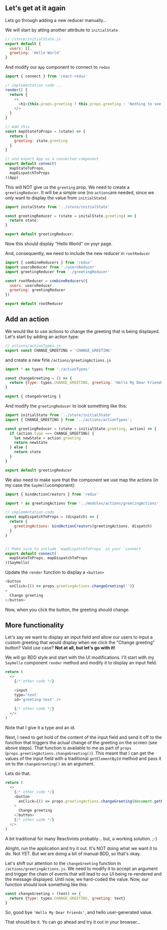 ## Let's get at it again

Lets go through adding a new reducer manually...

We will start by atting another attribute to `initialState`

```javascript
// /store/initialState.js
export default {
  users: [],
  greeting: 'Hello World' 
}
```

And modify our `App` component to connect to `redux`

```javascript
import { connect } from 'react-redux'

// implementation code ...
render() {
  return {
    <>
      <h1>{this.props.greeting ? this.props.greeting : 'Nothing to see!'}</h1>
    </>
  }
}

// Add this
const mapStateToProps = (state) => {
  return {
    greeting: state.greeting
  }
}

// and export App as a connected component
export default connect(
  mapStateToProps,
  mapDispatchToProps
)(App)
```

This will NOT give us the `greeting` prop. We need to create a `greetingReducer`. It will be a simple one (no `actions`are needed, since we only want to display the value from `initialState`)

```javascript
import initalState from '../store/initialState'

const greetingReducer = (state = initalState.greeting) => {
  return state;
}

export default greetingReducer;
```

Now this should display "Hello World" on yoyr page.

And, consequently, we need to include the new reducer in `rootReducer`

```javascript
import { combineReducers } from 'redux'
import usersReducer from './usersReducer'
import greetingReducer from './greetingReducer'

const rootReducer = combineReducers({
  users: usersReducer,
  greeting: greetingReducer
})

export default rootReducer
```


## Add an action

We would like to use actions to change the greeting that is being displayed. Let's start by adding an action type:

```javascript
// actions/actionTypes.js
export const CHANGE_GREETING = 'CHANGE_GREETING'
```

and create a new firle `/actions/greetingActions.js`

```javascript
import * as types from './actionTypes'

const changeGreeting = () => {
  return {type: types.CHANGE_GREETING, greeting: 'Hello My Dear Friends'}
}

export { changeGreeting }
```

And modify the `greetingReducer` to look something like this:

```javascript
import initialState from '../store/initialState'
import { CHANGE_GREETING } from '../actions/actionTypes';

const greetingReducer = (state = initialState.greeting, action) => {
  if (action.type === CHANGE_GREETING) {
    let newState = action.greeting
    return newState
  } else {
    return state
  }
}

export default greetingReducer
```

We also need to make sure that the component we use map the actions (in my case the `SayHello`component):

```javascript
import { bindActionCreators } from 'redux'

import * as greetingActions from '../modules/actions/greetingActions'

// implementation code
const mapDispatchToProps = (dispatch) => {
  return {
    greetingActions: bindActionCreators(greetingActions, dispatch)
  }
}


// Make sure to include `mapDispatchToProps` in your `connect`
export default connect(
  mapStateToProps, mapDispatchToProps
)(SayHello)
```

Update the `render` function to display a `<button>`

```javascript
<button
  onClick={() => props.greetingActions.changeGreeting('')}
>
  Change greeting
</button>
```

Now, when you click the button, the greeting should change.


## More functionality

Let's say we want to display an input field and allow our users to input a custom greeting that would display when we click the "Change greeting" button? Valid use case? **Not at all, but let's go with it!**

We will go BDD style and start with the UI modifications. I'll start with my `SayHello` component `render` method and modify it to display an input field.

```javascript
return (
  <>
    {/* other code */}

    <input
    type='text'
    id='greeting-text' />
  
    {/* other code */}
  </>
)
```
Note that I give it a type and an id. 

Next, I need to get hold of the content of the input field and send it off to the function that triggers the actual change of the greeting on the screen (see above steps). That function is available to me as part of `props` (`props.greetingActions.changeGreeting()`). This meant that I can get the values of the input field with a traditional `getElementById` method and pass it on to the `changeGreeting()` as an argument. 

Lets do that. 

```javascript
return (
  <>
    {/* other code */}
    <button
      onClick={() => props.greetingActions.changeGreeting(document.getElementById('greeting-text').value)}
    >
      Change greeting
    </button>
    {/* other code */}
  </>
)
```

A bit traditional for many Reactivists probably... but, a working solution. ;-)

Alright, run the application and try it out. It's NOT doing what we want it to do. Not YET. But we are doing a bit of manual BDD, so that's okay.

Let's shift our attention to the `changeGreeting` function in `/actions/greetingActions.js`. We need to modify it to accept an argument and trigger the chain of events that will lead to our UI being re-rendered and the message displayed. Until now, we hard-coded the value. Now, our function should look something like this:

```javascript
const changeGreeting = (text) => {
  return {type: types.CHANGE_GREETING, greeting: text}
}

```

So, good bye `'Hello My Dear Friends'`, and hello user-generated value. 

That should be it. Yo can go ahead and try it out in your browser...



